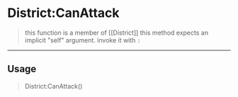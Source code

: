 # District:CanAttack
> this function is a member of [[District]]
> this method expects an implicit "self" argument. invoke it with `:`
-----
## Usage
> District:CanAttack()
